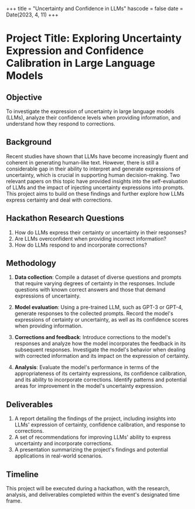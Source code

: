 +++
title = "Uncertainty and Confidence in LLMs"
hascode = false
date = Date(2023, 4, 11)
+++

# Project Title: Exploring Uncertainty Expression and Confidence Calibration in Large Language Models

## Objective
To investigate the expression of uncertainty in large language models (LLMs), analyze their confidence levels when providing information, and understand how they respond to corrections.

## Background
Recent studies have shown that LLMs have become increasingly fluent and coherent in generating human-like text. However, there is still a considerable gap in their ability to interpret and generate expressions of uncertainty, which is crucial in supporting human decision-making. Two relevant papers on this topic have provided insights into the self-evaluation of LLMs and the impact of injecting uncertainty expressions into prompts. This project aims to build on these findings and further explore how LLMs express certainty and deal with corrections.

## Hackathon Research Questions
1. How do LLMs express their certainty or uncertainty in their responses?
2. Are LLMs overconfident when providing incorrect information?
3. How do LLMs respond to and incorporate corrections?

## Methodology

1. **Data collection**: Compile a dataset of diverse questions and prompts that require varying degrees of certainty in the responses. Include questions with known correct answers and those that demand expressions of uncertainty.

2. **Model evaluation**: Using a pre-trained LLM, such as GPT-3 or GPT-4, generate responses to the collected prompts. Record the model's expressions of certainty or uncertainty, as well as its confidence scores when providing information.

3. **Corrections and feedback**: Introduce corrections to the model's responses and analyze how the model incorporates the feedback in its subsequent responses. Investigate the model's behavior when dealing with corrected information and its impact on the expression of certainty.

4. **Analysis**: Evaluate the model's performance in terms of the appropriateness of its certainty expressions, its confidence calibration, and its ability to incorporate corrections. Identify patterns and potential areas for improvement in the model's uncertainty expression.

## Deliverables
1. A report detailing the findings of the project, including insights into LLMs' expression of certainty, confidence calibration, and response to corrections.
2. A set of recommendations for improving LLMs' ability to express uncertainty and incorporate corrections.
3. A presentation summarizing the project's findings and potential applications in real-world scenarios.

## Timeline
This project will be executed during a hackathon, with the research, analysis, and deliverables completed within the event's designated time frame.
